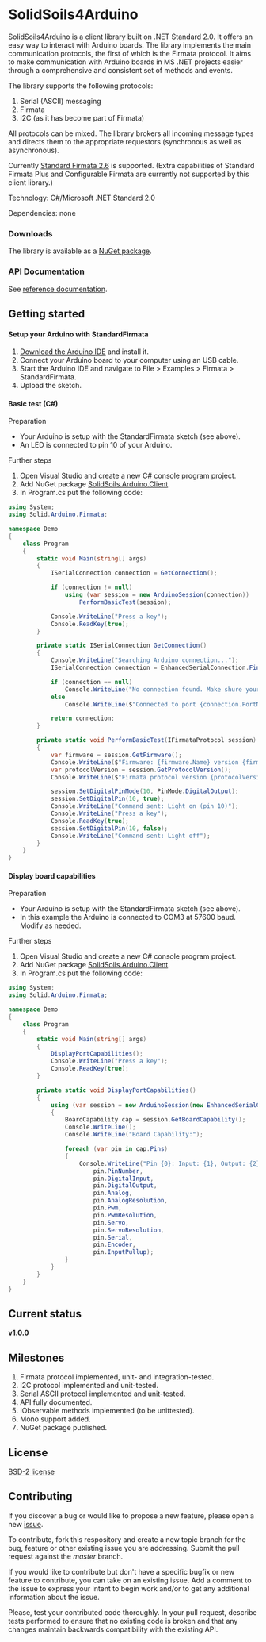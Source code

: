 # SolidSoils4Arduino

SolidSoils4Arduino is a client library built on .NET Standard 2.0. It offers an easy way to interact with Arduino boards.
The library implements the main communication protocols, the first of which is the Firmata protocol.
It aims to make communication with Arduino boards in MS .NET projects easier
through a comprehensive and consistent set of methods and events.

The library supports the following protocols:

1. Serial (ASCII) messaging
2. Firmata
3. I2C (as it has become part of Firmata)

All protocols can be mixed. The library brokers all incoming message types
and directs them to the appropriate requestors (synchronous as well as asynchronous).

Currently [Standard Firmata 2.6](https://github.com/firmata/protocol/blob/master/protocol.md) is supported.
(Extra capabilities of Standard Firmata Plus and Configurable Firmata are currently not supported by this client library.)

Technology: C#/Microsoft .NET Standard 2.0

Dependencies: none

### Downloads

The library is available as a [NuGet package](https://www.nuget.org/packages/SolidSoils.Arduino.Client/#).

### API Documentation

See [reference documentation](https://solidsoils.github.io/Arduino/index.html).

## Getting started

#### Setup your Arduino with StandardFirmata
1. [Download the Arduino IDE](https://www.arduino.cc/en/main/software) and install it.
2. Connect your Arduino board to your computer using an USB cable.
3. Start the Arduino IDE and navigate to File > Examples > Firmata > StandardFirmata.
4. Upload the sketch.

#### Basic test (C#)
Preparation
- Your Arduino is setup with the StandardFirmata sketch (see above).
- An LED is connected to pin 10 of your Arduino.

Further steps
1. Open Visual Studio and create a new C# console program project.
2. Add NuGet package [SolidSoils.Arduino.Client](https://www.nuget.org/packages/SolidSoils.Arduino.Client/).
3. In Program.cs put the following code:

```csharp
using System;
using Solid.Arduino.Firmata;

namespace Demo
{
    class Program
    {
        static void Main(string[] args)
        {
            ISerialConnection connection = GetConnection();

            if (connection != null)
                using (var session = new ArduinoSession(connection))
                    PerformBasicTest(session);

            Console.WriteLine("Press a key");
            Console.ReadKey(true);
        }

        private static ISerialConnection GetConnection()
        {
            Console.WriteLine("Searching Arduino connection...");
            ISerialConnection connection = EnhancedSerialConnection.Find();

            if (connection == null)
                Console.WriteLine("No connection found. Make shure your Arduino board is attached to a USB port.");
            else
                Console.WriteLine($"Connected to port {connection.PortName} at {connection.BaudRate} baud.");

            return connection;
        }

        private static void PerformBasicTest(IFirmataProtocol session)
        {
            var firmware = session.GetFirmware();
            Console.WriteLine($"Firmware: {firmware.Name} version {firmware.MajorVersion}.{firmware.MinorVersion}");
            var protocolVersion = session.GetProtocolVersion();
            Console.WriteLine($"Firmata protocol version {protocolVersion.Major}.{protocolVersion.Minor}");

            session.SetDigitalPinMode(10, PinMode.DigitalOutput);
            session.SetDigitalPin(10, true);
            Console.WriteLine("Command sent: Light on (pin 10)");
            Console.WriteLine("Press a key");
            Console.ReadKey(true);
            session.SetDigitalPin(10, false);
            Console.WriteLine("Command sent: Light off");
        }
    }
}
```

#### Display board capabilities
Preparation
- Your Arduino is setup with the StandardFirmata sketch (see above).
- In this example the Arduino is connected to COM3 at 57600 baud. Modify as needed.

Further steps
1. Open Visual Studio and create a new C# console program project.
2. Add NuGet package [SolidSoils.Arduino.Client](https://www.nuget.org/packages/SolidSoils.Arduino.Client/).
3. In Program.cs put the following code:

```csharp
using System;
using Solid.Arduino.Firmata;

namespace Demo
{
    class Program
    {
        static void Main(string[] args)
        {
            DisplayPortCapabilities();
            Console.WriteLine("Press a key");
            Console.ReadKey(true);
        }

        private static void DisplayPortCapabilities()
        {
            using (var session = new ArduinoSession(new EnhancedSerialConnection("COM3", SerialBaudRate.Bps_57600)))
            {
                BoardCapability cap = session.GetBoardCapability();
                Console.WriteLine();
                Console.WriteLine("Board Capability:");

                foreach (var pin in cap.Pins)
                {
                    Console.WriteLine("Pin {0}: Input: {1}, Output: {2}, Analog: {3}, Analog-Res: {4}, PWM: {5}, PWM-Res: {6}, Servo: {7}, Servo-Res: {8}, Serial: {9}, Encoder: {10}, Input-pullup: {11}",
                        pin.PinNumber,
                        pin.DigitalInput,
                        pin.DigitalOutput,
                        pin.Analog,
                        pin.AnalogResolution,
                        pin.Pwm,
                        pin.PwmResolution,
                        pin.Servo,
                        pin.ServoResolution,
                        pin.Serial,
                        pin.Encoder,
                        pin.InputPullup);
                }
            }
        }
    }
}
```

## Current status

**v1.0.0**

## Milestones

1. Firmata protocol implemented, unit- and integration-tested.
2. I2C protocol implemented and unit-tested.
3. Serial ASCII protocol implemented and unit-tested.
4. API fully documented.
5. IObservable methods implemented (to be unittested).
6. Mono support added.
7. NuGet package published.

## License
[BSD-2 license](https://github.com/SolidSoils/Arduino/blob/master/LICENSE.md)

## Contributing
If you discover a bug or would like to propose a new feature,
please open a new [issue](https://github.com/solidsoils/arduino/issues?sort=created&state=open).

To contribute, fork this respository and create a new topic branch for the bug,
feature or other existing issue you are addressing. Submit the pull request against the *master* branch.

If you would like to contribute but don't have a specific bugfix or new feature to contribute,
you can take on an existing issue. Add a comment to
the issue to express your intent to begin work and/or to get any additional information about the issue.

Please, test your contributed code thoroughly. In your pull request, describe tests performed to ensure 
that no existing code is broken and that any changes maintain backwards compatibility with the existing API.
